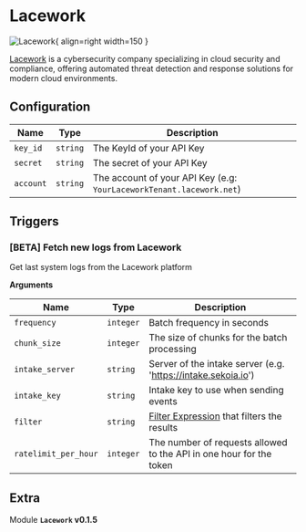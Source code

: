 # Lacework

![Lacework](/assets/playbooks/library/lacework.png){ align=right width=150 }

[Lacework](https://www.lacework.com/) is a cybersecurity company specializing in cloud security and compliance, offering automated threat detection and response solutions for modern cloud environments.

## Configuration

| Name      |  Type   |  Description  |
| --------- | ------- | --------------------------- |
| `key_id` | `string` | The KeyId of your API Key |
| `secret` | `string` | The secret of your API Key |
| `account` | `string` | The account of your API Key (e.g: `YourLaceworkTenant.lacework.net`) |

## Triggers

### [BETA] Fetch new logs from Lacework

Get last system logs from the Lacework platform

**Arguments**

| Name      |  Type   |  Description  |
| --------- | ------- | --------------------------- |
| `frequency` | `integer` | Batch frequency in seconds |
| `chunk_size` | `integer` | The size of chunks for the batch processing |
| `intake_server` | `string` | Server of the intake server (e.g. 'https://intake.sekoia.io') |
| `intake_key` | `string` | Intake key to use when sending events |
| `filter` | `string` | [Filter Expression](https://docs.lacework.net/console/filter-alerts) that filters the results |
| `ratelimit_per_hour` | `integer` | The number of requests allowed to the API in one hour for the token |


## Extra

Module **`Lacework` v0.1.5**